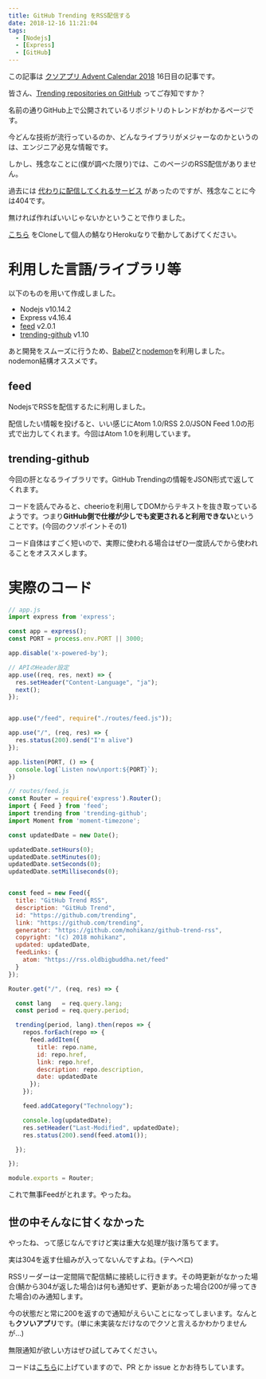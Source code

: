 ```yaml
---
title: GitHub Trending をRSS配信する
date: 2018-12-16 11:21:04
tags:
  - [Nodejs]
  - [Express]
  - [GitHub]
---
```

この記事は [クソアプリ Advent Calendar 2018](https://qiita.com/advent-calendar/2018/kuso-app) 16日目の記事です。

皆さん、[Trending repositories on GitHub](https://github.com/trending) ってご存知ですか？

名前の通りGitHub上で公開されているリポジトリのトレンドがわかるページです。

今どんな技術が流行っているのか、どんなライブラリがメジャーなのかというのは、エンジニア必見な情報です。

しかし、残念なことに(僕が調べた限り)では、このページのRSS配信がありません。

過去には [代わりに配信してくれるサービス](http://github-trends.ryotarai.info/) があったのですが、残念なことに今は404です。

無ければ作ればいいじゃないかということで作りました。

[こちら](https://github.com/mohikanz/github-trend-rss) をCloneして個人の鯖なりHerokuなりで動かしてあげてください。

# 利用した言語/ライブラリ等
以下のものを用いて作成しました。

- Nodejs v10.14.2
- Express v4.16.4
- [feed](https://github.com/jpmonette/feed) v2.0.1
- [trending-github](https://github.com/ecrmnn/trending-github) v1.10

あと開発をスムーズに行うため、[Babel7](https://babeljs.io/)と[nodemon](https://nodemon.io/)を利用しました。nodemon結構オススメです。

## feed
NodejsでRSSを配信するたに利用しました。

配信したい情報を投げると、いい感じにAtom 1.0/RSS 2.0/JSON Feed 1.0の形式で出力してくれます。今回はAtom 1.0を利用しています。

## trending-github
今回の肝となるライブラリです。GitHub Trendingの情報をJSON形式で返してくれます。

コードを読んでみると、cheerioを利用してDOMからテキストを抜き取っているようです。つまり**GitHub側で仕様が少しでも変更されると利用できない**ということです。(今回のクソポイントその1)

コード自体はすごく短いので、実際に使われる場合はぜひ一度読んでから使われることをオススメします。

# 実際のコード

```javascript
// app.js
import express from 'express';

const app = express();
const PORT = process.env.PORT || 3000;

app.disable('x-powered-by');

// APIのHeader設定
app.use((req, res, next) => {
  res.setHeader("Content-Language", "ja");
  next();
});


app.use("/feed", require("./routes/feed.js"));

app.use("/", (req, res) => {
  res.status(200).send("I'm alive")
});

app.listen(PORT, () => {
  console.log(`Listen now\nport:${PORT}`);
})

```

```javascript
// routes/feed.js
const Router = require('express').Router();
import { Feed } from 'feed';
import trending from 'trending-github';
import Moment from 'moment-timezone';

const updatedDate = new Date();

updatedDate.setHours(0);
updatedDate.setMinutes(0);
updatedDate.setSeconds(0);
updatedDate.setMilliseconds(0);


const feed = new Feed({
  title: "GitHub Trend RSS",
  description: "GitHub Trend",
  id: "https://github.com/trending",
  link: "https://github.com/trending",
  generator: "https://github.com/mohikanz/github-trend-rss",
  copyright: "(c) 2018 mohikanz",
  updated: updatedDate,
  feedLinks: {
    atom: "https://rss.oldbigbuddha.net/feed"
  }
});

Router.get("/", (req, res) => {

  const lang   = req.query.lang;
  const period = req.query.period;

  trending(period, lang).then(repos => {
    repos.forEach(repo => {
      feed.addItem({
        title: repo.name,
        id: repo.href,
        link: repo.href,
        description: repo.description,
        date: updatedDate
      });
    });

    feed.addCategory("Technology");

    console.log(updatedDate);
    res.setHeader("Last-Modified", updatedDate);
    res.status(200).send(feed.atom1());

  });

});

module.exports = Router;
```

これで無事Feedがとれます。やったね。

## 世の中そんなに甘くなかった
やったね、って感じなんですけど実は重大な処理が抜け落ちてます。

実は304を返す仕組みが入ってないんですよね。(テヘペロ)

RSSリーダーは一定間隔で配信鯖に接続しに行きます。その時更新がなかった場合(鯖から304が返した場合)は何も通知せず、更新があった場合(200が帰ってきた場合)のみ通知します。

今の状態だと常に200を返すので通知がえらいことになってしまいます。なんとも**クソいアプリ**です。(単に未実装なだけなのでクソと言えるかわかりませんが…)

無限通知が欲しい方はぜひ試してみてください。

コードは[こちら](https://github.com/mohikanz/github-trend-rss)に上げていますので、PR とか issue とかお待ちしています。